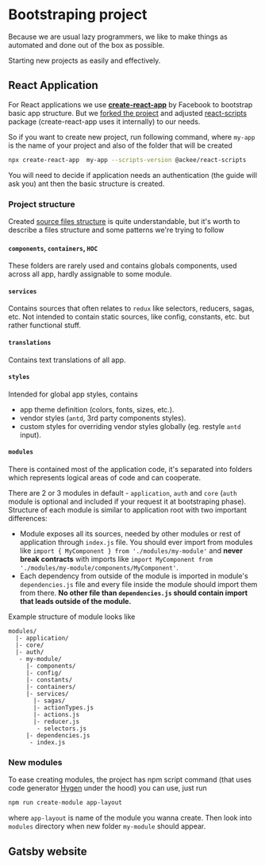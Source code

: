 # Bootstraping project

Because we are usual lazy programmers, we like to make things as automated and done out of the box as possible.

Starting new projects as easily and effectively.

## React Application

For React applications we use **[create-react-app](https://facebook.github.io/create-react-app/)** by Facebook to bootstrap basic app structure. But we [forked the project](https://github.com/ackeeCZ/create-react-app) and adjusted [react-scripts](https://github.com/AckeeCZ/create-react-app/tree/master/packages/react-scripts) package (create-react-app uses it internally) to our needs.

So if you want to create new project, run following command, where `my-app` is the name of your project and also of the folder that will be created
    
```bash
npx create-react-app  my-app --scripts-version @ackee/react-scripts
```
You will need to decide if application needs an authentication (the guide will ask you) ant then the basic structure is created.

### Project structure

Created [source files structure](https://github.com/AckeeCZ/create-react-app/tree/master/packages/react-scripts/template/src) is quite understandable, but it's worth to describe a files structure and some patterns we're trying to follow

#### `components`, `containers`, `HOC`

These folders are rarely used and contains globals components, used across all app, hardly assignable to some module.

#### `services`

Contains sources that often relates to `redux` like selectors, reducers, sagas, etc. Not intended to contain static sources, like config, constants, etc. but rather functional stuff.

#### `translations`

Contains text translations of all app.

#### `styles`

Intended for global app styles, contains
* app theme definition (colors, fonts, sizes, etc.).
* vendor styles (`antd`, 3rd party components styles).
* custom styles for overriding vendor styles globally (eg. restyle `antd` input).

#### `modules`

There is contained most of the application code, it's separated into folders which represents logical areas of code and can cooperate. 

There are 2 or 3 modules in default - `application`, `auth` and `core` (`auth` module is optional and included if your request it at bootstraping phase). Structure of each module is similar to application root with two important differences:

* Module exposes all its sources, needed by other modules or rest of application through `index.js` file. 
  You should ever import from modules like `import { MyComponent } from './modules/my-module'` and **never break contracts** with imports like `import MyComponent from './modules/my-module/components/MyComponent'`.
* Each dependency from outside of the module is imported in module's `dependencies.js` file and every file inside the module should import them from there. **No other file than `dependencies.js` should contain import that leads outside of the module.**

Example structure of module looks like

```
modules/
  |- application/
  |- core/
  |- auth/
   - my-module/
     |- components/
     |- config/
     |- constants/
     |- containers/
     |- services/
       |- sagas/
       |- actionTypes.js
       |- actions.js
       |- reducer.js
        - selectors.js
     |- dependencies.js
      - index.js
```

### New modules

To ease creating modules, the project has npm script command (that uses code generator [Hygen](https://www.hygen.io) under the hood) you can use, just run

```bash
npm run create-module app-layout
```

where `app-layout` is name of the module you wanna create. Then look into `modules` directory when new folder `my-module` should appear.

## Gatsby website

